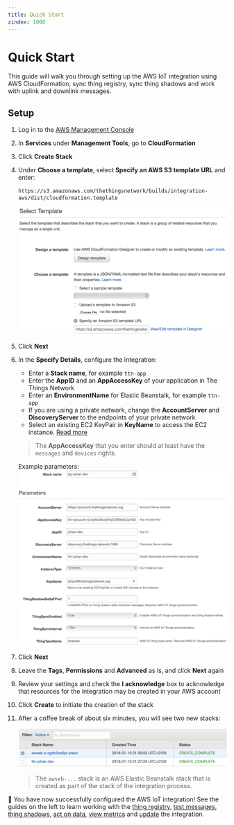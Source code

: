 ```yaml
---
title: Quick Start
zindex: 1000
---
```


# Quick Start

This guide will walk you through setting up the AWS IoT integration using AWS CloudFormation, sync thing registry, sync thing shadows and work with uplink and downlink messages.

## Setup

1. Log in to the [AWS Management Console](http://console.aws.amazon.com)
2. In **Services** under **Management Tools**, go to **CloudFormation**
3. Click **Create Stack**
4. Under **Choose a template**, select **Specify an AWS S3 template URL** and enter:

   ```
   https://s3.amazonaws.com/thethingsnetwork/builds/integration-aws/dist/cloudformation.template
   ```

   ![Select Template](select-template.png)

5. Click **Next**
6. In the **Specify Details**, configure the integration:

   * Enter a **Stack name**, for example `ttn-app`
   * Enter the **AppID** and an **AppAccessKey** of your application in The Things Network
   * Enter an **EnvironmentName** for Elastic Beanstalk, for example `ttn-app`
   * If you are using a private network, change the **AccountServer** and **DiscoveryServer** to the endpoints of your private network
   * Select an existing EC2 KeyPair in **KeyName** to access the EC2 instance. [Read more](https://docs.aws.amazon.com/AWSEC2/latest/UserGuide/ec2-key-pairs.html)

   > The **AppAccessKey** that you enter should at least have the `messages` and `devices` rights.

   Example parameters:
   ![Parameters](parameters.png)

7. Click **Next**
8. Leave the **Tags**, **Permissions** and **Advanced** as is, and click **Next** again
9. Review your settings and check the **I acknowledge** box to acknowledge that resources for the integration may be created in your AWS account
10. Click **Create** to initiate the creation of the stack
11. After a coffee break of about six minutes, you will see two new stacks:

    ![Stacks](stacks.png)

    > The `awseb-...` stack is an AWS Elastic Beanstalk stack that is created as part of the stack of the integration process.

🎉 You have now successfully configured the AWS IoT integration! See the guides on the left to learn working with the [thing registry](thing-registry), [test messages](test-messages), [thing shadows](thing-shadows), [act on data](act-on-data), [view metrics](view-metrics) and [update](update) the integration.
